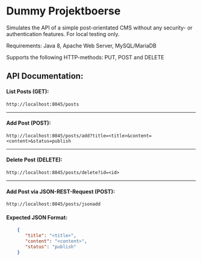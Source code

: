 # Dummy Projektboerse
Simulates the API of a simple post-orientated CMS without any security- or authentication features. For local testing only.

Requirements: Java 8, Apache Web Server, MySQL/MariaDB

Supports the following HTTP-methods: PUT, POST and DELETE

## API Documentation:
#### List Posts (GET):

`http://localhost:8045/posts`

---

#### Add Post (POST):

`http://localhost:8045/posts/add?title=<title>&content=<content>&status=publish`

---

#### Delete Post (DELETE):

`http://localhost:8045/posts/delete?id=<id>`

---

#### Add Post via JSON-REST-Request (POST):

`http://localhost:8045/posts/jsonadd`

#### Expected JSON Format:

```json
    {
       "title": "<title>",
       "content": "<content>",
       "status": "publish"
    }
```
